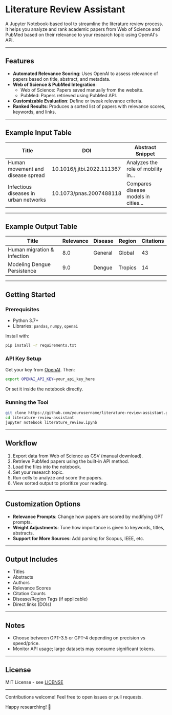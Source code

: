 # Literature Review Assistant

A Jupyter Notebook-based tool to streamline the literature review process. It helps you analyze and rank academic papers from Web of Science and PubMed based on their relevance to your research topic using OpenAI's API.

---

## Features

- **Automated Relevance Scoring**: Uses OpenAI to assess relevance of papers based on title, abstract, and metadata.
- **Web of Science & PubMed Integration**: 
  - Web of Science: Papers saved manually from the website.
  - PubMed: Papers retrieved using PubMed API.
- **Customizable Evaluation**: Define or tweak relevance criteria.
- **Ranked Results**: Produces a sorted list of papers with relevance scores, keywords, and links.

---

## Example Input Table

| Title                                               | DOI                        | Abstract Snippet                     |
|-----------------------------------------------------|-----------------------------|--------------------------------------|
| Human movement and disease spread                   | 10.1016/j.jtbi.2022.111367 | Analyzes the role of mobility in...  |
| Infectious diseases in urban networks               | 10.1073/pnas.2007488118    | Compares disease models in cities... |

---

## Example Output Table

| Title                          | Relevance | Disease        | Region   | Citations |
|-------------------------------|-----------|----------------|----------|-----------|
| Human migration & infection   | 8.0       | General        | Global   | 43        |
| Modeling Dengue Persistence   | 9.0       | Dengue         | Tropics  | 14        |

---

## Getting Started

### Prerequisites

- Python 3.7+
- Libraries: `pandas`, `numpy`, `openai`

Install with:
```bash
pip install -r requirements.txt
```

### API Key Setup
Get your key from [OpenAI](https://platform.openai.com/). Then:
```bash
export OPENAI_API_KEY=your_api_key_here
```
Or set it inside the notebook directly.

### Running the Tool
```bash
git clone https://github.com/yourusername/literature-review-assistant.git
cd literature-review-assistant
jupyter notebook literature_review.ipynb
```

---

## Workflow

1. Export data from Web of Science as CSV (manual download).
2. Retrieve PubMed papers using the built-in API method.
3. Load the files into the notebook.
4. Set your research topic.
5. Run cells to analyze and score the papers.
6. View sorted output to prioritize your reading.

---

## Customization Options

- **Relevance Prompts**: Change how papers are scored by modifying GPT prompts.
- **Weight Adjustments**: Tune how importance is given to keywords, titles, abstracts.
- **Support for More Sources**: Add parsing for Scopus, IEEE, etc.

---

## Output Includes

- Titles
- Abstracts
- Authors
- Relevance Scores
- Citation Counts
- Disease/Region Tags (if applicable)
- Direct links (DOIs)

---

## Notes

- Choose between GPT-3.5 or GPT-4 depending on precision vs speed/price.
- Monitor API usage; large datasets may consume significant tokens.

---

## License
MIT License - see [LICENSE](LICENSE)

---

Contributions welcome! Feel free to open issues or pull requests.

Happy researching! 🚀

